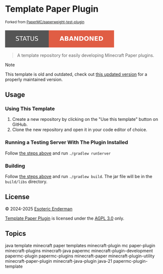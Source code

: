 # Template Paper Plugin

<sup>Forked from <a href="https://github.com/PaperMC/paperweight-test-plugin">PaperMC/paperweight-test-plugin</a></sup>

[![Project Status: Abandoned](./assets/images/badges/status.svg)](./)

> A template repository for easily developing Minecraft Paper plugins.

> [!NOTE]
> This template is old and outdated, check out [this updated version](https://github.com/esotericenderman/template-minecraft-plugin) for a properly maintained version.

## Usage

### Using This Template

1. Create a new repository by clicking on the "Use this template" button on GitHub.
2. Clone the new repository and open it in your code editor of choice.

### Running a Testing Server With The Plugin Installed

Follow [the steps above](#using-this-template) and run `./gradlew runServer`

### Building

Follow [the steps above](#using-this-template) and run `./gradlew build`. The jar file will be in the `build/libs` directory.

## License

&copy; 2024-2025 [Esoteric Enderman](https://enderman.dev)

[Template Paper Plugin](./) is licensed under the [AGPL 3.0](./LICENSE) only.

## Topics

java template minecraft paper templates minecraft-plugin mc paper-plugin minecraft-plugins minecraft-java papermc minecraft-plugin-development papermc-plugin papermc-plugins minecraft-paper minecraft-plugin-utility minecraft-paper-plugin minecraft-java-plugin java-21 papermc-plugin-template
